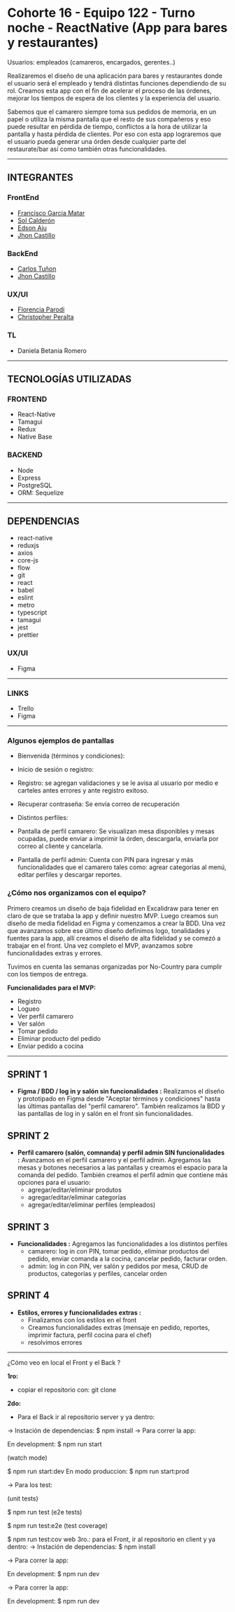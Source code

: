 # Cohorte 16 - Equipo 122 - Turno noche - ReactNative (App para bares y restaurantes)

Usuarios: empleados (camareros, encargados, gerentes..)

Realizaremos el diseño de una aplicación para bares y restaurantes donde el usuario será el empleado y tendrá distintas funciones dependiendo de su rol. Creamos esta app con el fin de acelerar el proceso de las órdenes, mejorar los tiempos de espera de los clientes y la experiencia del usuario.

Sabemos que el camarero siempre toma sus pedidos de memoria, en un papel o utiliza la misma pantalla que el resto de sus compañeros y eso puede resultar en pérdida de tiempo, conflictos a la hora de utilizar la pantalla y hasta pérdida de clientes. Por eso con esta app lograremos que el usuario pueda generar una órden desde cualquier parte del restaurate/bar así como también otras funcionalidades.

---

## INTEGRANTES

### FrontEnd
- [Francisco Garcia Matar](https://github.com/fgarciamatar)
- [Sol Calderón](https://github.com/sol1217)
- [Edson Aju](https://github.com/DarkEdson) 
- [Jhon Castillo]() 

### BackEnd
- [Carlos Tuñon](https://github.com/cartudev)
- [Jhon Castillo](https://github.com/jhonccastilloa)

### UX/UI
- [Florencia Parodi](https://github.com/florenciaParodi)
- [Christopher Peralta](https://github.com/ChristopherPeralta)

### TL
- Daniela Betania Romero

***
## TECNOLOGÍAS UTILIZADAS

### FRONTEND 
- React-Native
- Tamagui
- Redux
- Native Base

### BACKEND
- Node
- Express
- PostgreSQL
- ORM: Sequelize
***
## DEPENDENCIAS
- react-native
- reduxjs
- axios
- core-js
- flow
- git
- react
- babel
- eslint
- metro
- typescript
- tamagui
- jest
- prettier


### UX/UI
- Figma
***

### LINKS
- Trello
- Figma
***

### **Algunos ejemplos de pantallas**

- Bienvenida (términos y condiciones):

- Inicio de sesión o registro:

- Registro: se agregan validaciones y se le avisa al usuario por medio e carteles antes errores y ante registro exitoso.

- Recuperar contraseña: Se envía correo de recuperación

- Distintos perfiles:

- Pantalla de perfil camarero: Se visualizan mesa disponibles y mesas ocupadas, puede enviar a imprimir la órden, descargarla, enviarla por correo al cliente y cancelarla.

- Pantalla de perfil admin: Cuenta con PIN para ingresar y más funcionalidades que el camarero tales como: agrear categorías al menú, editar perfiles y descargar reportes.



### **¿Cómo nos organizamos con el equipo?**

Primero creamos un diseño de baja fidelidad en Excalidraw para tener en claro de que se trataba la app y definir nuestro MVP. Luego creamos sun diseño de media fidelidad en Figma y comenzamos a crear la BDD. Una vez que avanzamos sobre ese último diseño definimos logo, tonalidades y fuentes para la app, allí creamos el diseño de alta fidelidad y se comezó a trabajar en el front.
Una vez completo el MVP, avanzamos sobre funcionalidades extras y errores.

Tuvimos en cuenta las semanas organizadas por No-Country para cumplir con los tiempos de entrega.

**Funcionalidades para el MVP:**
- Registro
- Logueo
- Ver perfil camarero
- Ver salón
- Tomar pedido
- Eliminar producto del pedido
- Enviar pedido a cocina

***

## SPRINT 1
- **Figma / BDD / log in y salón sin funcionalidades :**
  Realizamos el diseño y prototipado en Figma desde "Aceptar términos y condiciones" hasta las últimas pantallas del "perfil camarero". También realizamos la BDD y las pantallas de log in y salón en el front sin funcionalidades.

## SPRINT 2
- **Perfil camarero (salón, comnanda) y perfil admin SIN funcionalidades :**
  Avanzamos en el perfil camarero y el perfil admin. Agregamos las mesas y botones necesarios a las pantallas y creamos el espacio para la comanda del pedido. También creamos el perfil admin que contiene más opciones para el usuario:
  - agregar/editar/eliminar produtos
  - agregar/editar/eliminar categorías
  - agregar/editar/eliminar perfiles (empleados)
  
## SPRINT 3
- **Funcionalidades :**
  Agregamos las funcionalidades a los distintos perfiles
  - camarero: log in con PIN, tomar pedido, eliminar productos del pedido, enviar comanda a la cocina, cancelar pedido, facturar orden.
  - admin: log in con PIN, ver salón y pedidos por mesa, CRUD de productos, categorias y perfiles, cancelar orden

## SPRINT 4
- **Estilos, errores y funcionalidades extras :**
  - Finalizamos con los estilos en el front
  - Creamos funcionalidades extras (mensaje en pedido, reportes, imprimir factura, perfil cocina para el chef)
  - resolvimos errores

***

¿Cómo veo en local el Front y el Back ?

**1ro:**
- copiar el repositorio con: git clone 

**2do:**
- Para el Back ir al repositorio server y ya dentro:

-> Instación de dependencias: $ npm install
-> Para correr la app:

En development: $ npm run start

(watch mode)

$ npm run start:dev
En modo produccion: $ npm run start:prod

-> Para los test:

(unit tests)

$ npm run test
(e2e tests)

$ npm run test:e2e
(test coverage)

$ npm run test:cov
web 3ro.: para el Front, ir al repositorio en client y ya dentro:
-> Instación de dependencias: $ npm install

-> Para correr la app:

En development: $ npm run dev

-> Para correr la app:

En development: $ npm run dev
